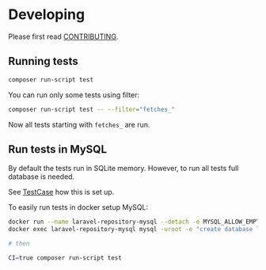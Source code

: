 # Developing

Please first read [CONTRIBUTING](CONTRIBUTING.md).

## Running tests

```bash
composer run-script test
```

You can run only some tests using filter:

```bash
composer run-script test -- --filter="fetches_"
```

Now all tests starting with `fetches_` are run.

## Run tests in MySQL

By default the tests run in SQLite memory. However, to run all tests full
database is needed.

See [TestCase](tests/TestCase.php) how this is set up.

To easily run tests in docker setup MySQL:

```bash
docker run --name laravel-repository-mysql --detach -e MYSQL_ALLOW_EMPTY_PASSWORD=true -p 3306:3306 -d mysql:5.7
docker exec laravel-repository-mysql mysql -uroot -e "create database laravel_repository;"

# then

CI=true composer run-script test
```
